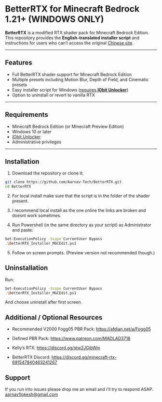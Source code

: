 # BetterRTX for Minecraft Bedrock 1.21+ (WINDOWS ONLY)

**BetterRTX** is a modified RTX shader pack for Minecraft Bedrock Edition.  
This repository provides the **English-translated installer script** and instructions for users who can’t access the original [Chinese site](https://www.minegraph.cn/be/shaderpacks/65).

---

## Features

- Full BetterRTX shader support for Minecraft Bedrock Edition
- Multiple presets including Motion Blur, Depth of Field, and Cinematic presets
- Easy installer script for Windows ([requires **IObit Unlocker**](https://www.iobit.com/en/iobit-unlocker.php))
- Option to uninstall or revert to vanilla RTX

---

## Requirements

- Minecraft Bedrock Edition (or Minecraft Preview Edition)
- Windows 10 or later
- [IObit Unlocker](https://www.iobit.com/en/iobit-unlocker.php)
- Administrative privileges

---

## Installation

1. Download the repository or clone it:

```bash
git clone https://github.com/Aarnav-Tech/BetterRTX.git
cd BetterRTX
```
2. For local install make sure that the script is in the folder of the shader present.
   
3.  I recommend local install as the one online the links are broken and doesnt work sometimes.

4. Run Powershell (in the same directory as your script) as Administrator and paste:
```bash
Set-ExecutionPolicy -Scope CurrentUser Bypass
.\BetterRTX_Installer_MGCEdit.ps1
```
5. Follow on screen prompts. (Preview version not recommended though.)

## Uninstallation
Run:
```bash
Set-ExecutionPolicy -Scope CurrentUser Bypass
.\BetterRTX_Installer_MGCEdit.ps1
```
And choose uninstall after first screen.

## Additional / Optional Resources
- Recommended V2000 Fogg05 PBR Pack: https://afdian.net/a/Fogg05

- Defined PBR Pack: https://www.patreon.com/MADLAD3718

- Kelly’s RTX: https://discord.gg/stw2JGjbWm

- BetterRTX Discord: https://discord.gg/minecraft-rtx-691547840463241267

## Support
If you run into issues please drop me an email and i'll try to respond ASAP.
[aarnav1lokesh@gmail.com](mailto:aarnav1lokesh@gmail.com)
